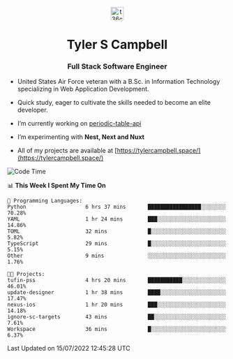 <p align="center">
<a href="https://www.linkedin.com/in/t36campbell" target="blank"><img align="center" src="https://ik.imagekit.io/t36campbell/Portfolio/linkedin.png.original_m8bbGgPh6.png" alt="t36campbell" height="30" width="30" /></a>
</p>
<h1 align="center">Tyler S Campbell</h1>
<h3 align="center">Full Stack Software Engineer</h3>

* United States Air Force veteran with a B.Sc. in Information Technology specializing in Web Application Development. 

* Quick study, eager to cultivate the skills needed to become an elite developer.

* I’m currently working on [periodic-table-api](https://github.com/t36campbell/periodic-table-api)

* I’m experimenting with **Nest, Next and Nuxt**

* All of my projects are available at [https://tylercampbell.space/](https://tylercampbell.space/)

<!--START_SECTION:waka-->
![Code Time](http://img.shields.io/badge/Code%20Time-1%2C706%20hrs%2020%20mins-blue)

📊 **This Week I Spent My Time On** 

```text
💬 Programming Languages: 
Python                   6 hrs 37 mins       █████████████████░░░░░░░░   70.28% 
YAML                     1 hr 24 mins        ███░░░░░░░░░░░░░░░░░░░░░░   14.86% 
TOML                     32 mins             █░░░░░░░░░░░░░░░░░░░░░░░░   5.82% 
TypeScript               29 mins             █░░░░░░░░░░░░░░░░░░░░░░░░   5.15% 
Other                    9 mins              ░░░░░░░░░░░░░░░░░░░░░░░░░   1.76%

🐱‍💻 Projects: 
tufin-pss                4 hrs 20 mins       ███████████░░░░░░░░░░░░░░   46.01% 
update-designer          1 hr 38 mins        ████░░░░░░░░░░░░░░░░░░░░░   17.47% 
nexus-ios                1 hr 20 mins        ███░░░░░░░░░░░░░░░░░░░░░░   14.18% 
ignore-sc-targets        43 mins             ██░░░░░░░░░░░░░░░░░░░░░░░   7.61% 
Workspace                36 mins             █░░░░░░░░░░░░░░░░░░░░░░░░   6.37%

```


 Last Updated on 15/07/2022 12:45:28 UTC
<!--END_SECTION:waka-->
